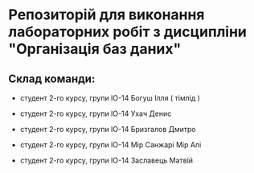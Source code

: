 
# Репозиторій для виконання лабораторних робіт з дисципліни "Організація баз даних"


## Склад команди:

- студент 2-го курсу, групи ІО-14 Богуш Ілля ( тімлід )

- студент 2-го курсу, групи ІО-14 Ухач Денис

- студент 2-го курсу, групи ІО-14 Бризгалов Дмитро

- студент 2-го курсу, групи ІО-14 Мір Санжарі Мір Алі

- студент 2-го курсу, групи ІО-14 Заславець Матвій
